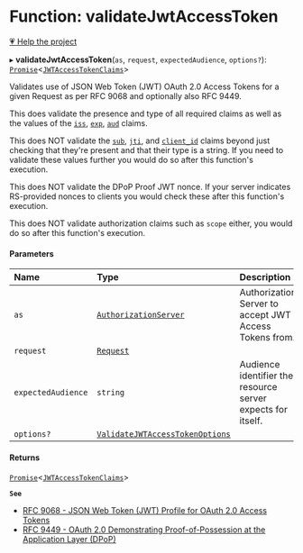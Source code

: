 # Function: validateJwtAccessToken

[💗 Help the project](https://github.com/sponsors/panva)

▸ **validateJwtAccessToken**(`as`, `request`, `expectedAudience`, `options?`): [`Promise`]( https://developer.mozilla.org/docs/Web/JavaScript/Reference/Global_Objects/Promise )\<[`JWTAccessTokenClaims`](../interfaces/JWTAccessTokenClaims.md)\>

Validates use of JSON Web Token (JWT) OAuth 2.0 Access Tokens for a given Request as per
RFC 9068 and optionally also RFC 9449.

This does validate the presence and type of all required claims as well as the values of the
[`iss`](../interfaces/JWTAccessTokenClaims.md#iss), [`exp`](../interfaces/JWTAccessTokenClaims.md#exp),
[`aud`](../interfaces/JWTAccessTokenClaims.md#aud) claims.

This does NOT validate the [`sub`](../interfaces/JWTAccessTokenClaims.md#sub),
[`jti`](../interfaces/JWTAccessTokenClaims.md#jti), and [`client_id`](../interfaces/JWTAccessTokenClaims.md#client_id)
claims beyond just checking that they're present and that their type is a string. If you need to
validate these values further you would do so after this function's execution.

This does NOT validate the DPoP Proof JWT nonce. If your server indicates RS-provided nonces to
clients you would check these after this function's execution.

This does NOT validate authorization claims such as `scope` either, you would do so after this
function's execution.

#### Parameters

| Name | Type | Description |
| :------ | :------ | :------ |
| `as` | [`AuthorizationServer`](../interfaces/AuthorizationServer.md) | Authorization Server to accept JWT Access Tokens from. |
| `request` | [`Request`]( https://developer.mozilla.org/docs/Web/API/Request ) |  |
| `expectedAudience` | `string` | Audience identifier the resource server expects for itself. |
| `options?` | [`ValidateJWTAccessTokenOptions`](../interfaces/ValidateJWTAccessTokenOptions.md) |  |

#### Returns

[`Promise`]( https://developer.mozilla.org/docs/Web/JavaScript/Reference/Global_Objects/Promise )\<[`JWTAccessTokenClaims`](../interfaces/JWTAccessTokenClaims.md)\>

**`See`**

 - [RFC 9068 - JSON Web Token (JWT) Profile for OAuth 2.0 Access Tokens](https://www.rfc-editor.org/rfc/rfc9068.html)
 - [RFC 9449 - OAuth 2.0 Demonstrating Proof-of-Possession at the Application Layer (DPoP)](https://www.rfc-editor.org/rfc/rfc9449.html)
